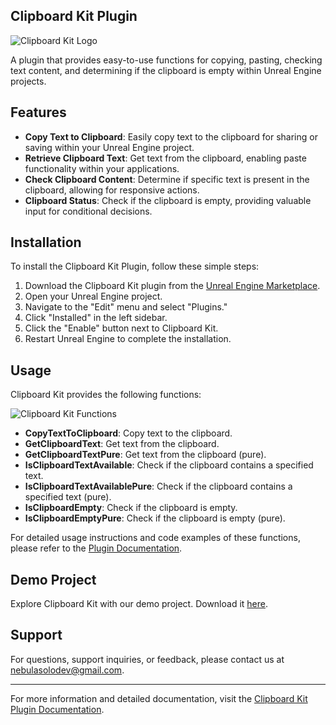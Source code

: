 ## Clipboard Kit Plugin

![Clipboard Kit Logo](https://i.ibb.co/x1X8sF5/PAGE-1.jpg)

A plugin that provides easy-to-use functions for copying, pasting, checking text content, and determining if the clipboard is empty within Unreal Engine projects.

## Features

- **Copy Text to Clipboard**: Easily copy text to the clipboard for sharing or saving within your Unreal Engine project.
- **Retrieve Clipboard Text**: Get text from the clipboard, enabling paste functionality within your applications.
- **Check Clipboard Content**: Determine if specific text is present in the clipboard, allowing for responsive actions.
- **Clipboard Status**: Check if the clipboard is empty, providing valuable input for conditional decisions.

## Installation

To install the Clipboard Kit Plugin, follow these simple steps:

1. Download the Clipboard Kit plugin from the [Unreal Engine Marketplace](https://www.unrealengine.com/marketplace/en-US/product/clipboard-kit).
2. Open your Unreal Engine project.
3. Navigate to the "Edit" menu and select "Plugins."
4. Click "Installed" in the left sidebar.
5. Click the "Enable" button next to Clipboard Kit.
6. Restart Unreal Engine to complete the installation.

## Usage

Clipboard Kit provides the following functions:

![Clipboard Kit Functions](https://i.ibb.co/yF2zCZD/Clipboard-Kit-Functions.png)

- **CopyTextToClipboard**: Copy text to the clipboard.
- **GetClipboardText**: Get text from the clipboard.
- **GetClipboardTextPure**: Get text from the clipboard (pure).
- **IsClipboardTextAvailable**: Check if the clipboard contains a specified text.
- **IsClipboardTextAvailablePure**: Check if the clipboard contains a specified text (pure).
- **IsClipboardEmpty**: Check if the clipboard is empty.
- **IsClipboardEmptyPure**: Check if the clipboard is empty (pure).

For detailed usage instructions and code examples of these functions, please refer to the [Plugin Documentation](https://nebulasolodev.github.io/clipboardkit.io-PluginDocumentation/).

## Demo Project

Explore Clipboard Kit with our demo project. Download it [here](https://www.mediafire.com/file/r20tfh6lwob2yzq/ClipboardKitExample.zip).

## Support

For questions, support inquiries, or feedback, please contact us at [nebulasolodev@gmail.com](mailto:nebulasolodev@gmail.com).

---

For more information and detailed documentation, visit the [Clipboard Kit Plugin Documentation](https://nebulasolodev.github.io/clipboardkit.io-PluginDocumentation/).
